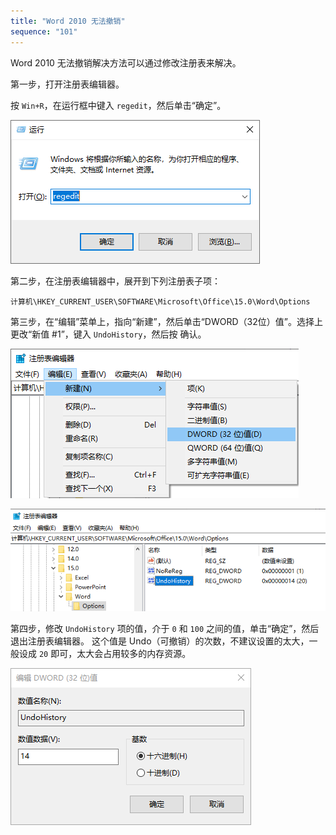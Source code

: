 ```yaml
---
title: "Word 2010 无法撤销"
sequence: "101"
---
```


Word 2010 无法撤销解决方法可以通过修改注册表来解决。

第一步，打开注册表编辑器。

按 `Win+R`，在运行框中键入 `regedit`，然后单击“确定”。

![](/assets/images/office/word/word-2010-undo-history-001.png)

第二步，在注册表编辑器中，展开到下列注册表子项：

```text
计算机\HKEY_CURRENT_USER\SOFTWARE\Microsoft\Office\15.0\Word\Options
```

第三步，在“编辑”菜单上，指向“新建”，然后单击“DWORD（32位）值”。选择上更改“新值 #1”，键入 `UndoHistory`，然后按 确认。

![](/assets/images/office/word/word-2010-undo-history-002.png)

![](/assets/images/office/word/word-2010-undo-history-003.png)

第四步，修改 `UndoHistory` 项的值，介于 `0` 和 `100` 之间的值，单击“确定”，然后退出注册表编辑器。 
这个值是 Undo（可撤销）的次数，不建议设置的太大，一般设成 `20` 即可，太大会占用较多的内存资源。

![](/assets/images/office/word/word-2010-undo-history-004.png)
